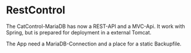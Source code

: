 # RestControl
The CatControl-MariaDB has now a REST-API and  a MVC-Api. It work with Spring, but is prepared for deployment in a external Tomcat.

The App need a MariaDB-Connection and a place for a static Backupfile.
